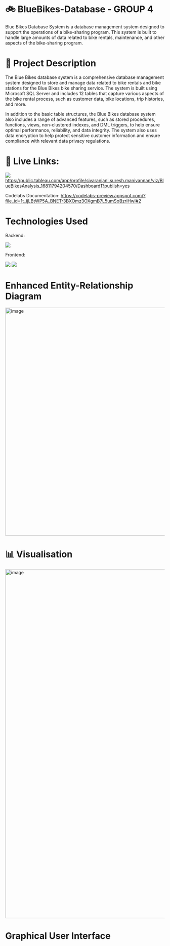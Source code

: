 # :bike: BlueBikes-Database - GROUP 4
Blue Bikes Database System is a database management system designed to support the operations of a bike-sharing program. This system is built to handle large amounts of data related to bike rentals, maintenance, and other aspects of the bike-sharing program.

# :pencil: Project Description
The Blue Bikes database system is a comprehensive database management system designed to store and manage data related to bike rentals and bike stations for the Blue Bikes bike sharing service. The system is built using Microsoft SQL Server and includes 12 tables that capture various aspects of the bike rental process, such as customer data, bike locations, trip histories, and more.

In addition to the basic table structures, the Blue Bikes database system also includes a range of advanced features, such as stored procedures, functions, views, non-clustered indexes, and DML triggers, to help ensure optimal performance, reliability, and data integrity. The system also uses data encryption to help protect sensitive customer information and ensure compliance with relevant data privacy regulations.

# :link: Live Links:

<img src = "https://img.shields.io/badge/Tableau-E97627?style=for-the-badge&logo=Tableau&logoColor=white" />  https://public.tableau.com/app/profile/sivaranjani.suresh.manivannan/viz/BlueBikesAnalysis_16811794204570/Dashboard1?publish=yes

Codelabs Documentation: https://codelabs-preview.appspot.com/?file_id=1t_ijLBtWP5A_BNETr3BXOmz3OXgmB7L5umSoBzriHwI#2

# Technologies Used
Backend: 

<img src = "https://img.shields.io/badge/Microsoft%20SQL%20Server-CC2927?style=for-the-badge&logo=microsoft%20sql%20server&logoColor=white" />

Frontend:

<img src = "https://img.shields.io/badge/Python-FFD43B?style=for-the-badge&logo=python&logoColor=blue" />  
<img src = "https://img.shields.io/badge/Streamlit-FF4B4B?style=for-the-badge&logo=Streamlit&logoColor=white " />

# Enhanced Entity-Relationship Diagram
<img width="721" alt="image" src="https://user-images.githubusercontent.com/114537365/231573482-1102e254-aea8-4faf-b77f-d9d84e8e6d6b.png">

# :bar_chart: Visualisation

<img width="1104" alt="image" src="https://user-images.githubusercontent.com/114537365/231584861-71c143f9-df25-4678-ae18-83a29cd0e7d5.png">

# Graphical User Interface









